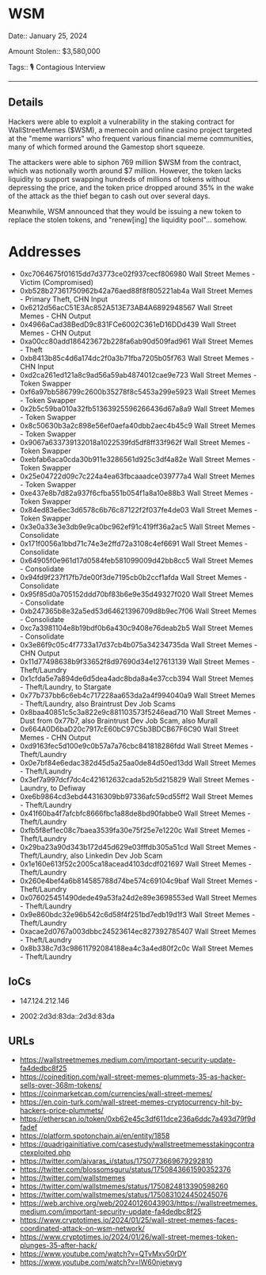 # WSM

Date:: January 25, 2024

Amount Stolen:: $3,580,000

Tags:: 🎙️ Contagious Interview

---


## Details

Hackers were able to exploit a vulnerability in the staking contract for WallStreetMemes ($WSM), a memecoin and online casino project targeted at the "meme warriors" who frequent various financial meme communities, many of which formed around the Gamestop short squeeze.

The attackers were able to siphon 769 million $WSM from the contract, which was notionally worth around $7 million. However, the token lacks liquidity to support swapping hundreds of millions of tokens without depressing the price, and the token price dropped around 35% in the wake of the attack as the thief began to cash out over several days.

Meanwhile, WSM announced that they would be issuing a new token to replace the stolen tokens, and "renew[ing] the liquidity pool"... somehow.



# Addresses

- 0xc7064675f01615dd7d3773ce02f937cecf806980  Wall Street Memes - Victim (Compromised)
- 0xb528b27361750962b42a76aed88f8f805221ab4a  Wall Street Memes - Primary Theft, CHN Input
- 0x6212d56acC51E3Ac852A513E73AB4A6892948567  Wall Street Memes - CHN Output
- 0x4966aCad38BedD9c831FCe6002C361eD16DDd439  Wall Street Memes - CHN Output
- 0xa00cc80add186423672b228fa6ab90d509fad961  Wall Street Memes - Theft
- 0xb8413b85c4d6a174dc2f0a3b71fba7205b05f763  Wall Street Memes - CHN Input
- 0xd2ca261ed121a8c9ad56a59ab4874012cae9e723  Wall Street Memes - Token Swapper
- 0xf6a97bb586799c2600b35278f8c5453a299e5923  Wall Street Memes - Token Swapper
- 0x2b5c59ba010a32fb51363925596266436d67a8a9  Wall Street Memes - Token Swapper
- 0x8c50630b3a2c898e56ef0aefa40dbb2aec4b45c9  Wall Street Memes - Token Swapper
- 0x9067a633739132018a1022539fd5df8ff33f962f  Wall Street Memes - Token Swapper
- 0xebfab6aca0cda30b911e3286561d925c3df4a82e  Wall Street Memes - Token Swapper
- 0x25e04722d09c7c224a4ea63fbcaaadce039777a4  Wall Street Memes - Token Swapper
- 0xe437e8b7d82a937f6cfba551b054f1a8a10e88b3  Wall Street Memes - Token Swapper
- 0x84ed83e6ec3d6578c6b76c87122f2f037fe4de03  Wall Street Memes - Token Swapper
- 0x3e0a33e3e3db9e9ca0bc962ef91c419ff36a2ac5  Wall Street Memes - Consolidate
- 0x171f0056a1bbd71c74e3e2ffd72a3108c4ef6691  Wall Street Memes - Consolidate
- 0x64905f0e961d17d0584feb581099009d42bb8cc5  Wall Street Memes - Consolidate
- 0x94fd9f237f17fb7de00f3de7195cb0b2ccf1afda  Wall Street Memes - Consolidate
- 0x95f85d0a705152ddd70bf83b6e9e35d49327f020  Wall Street Memes - Consolidate
- 0xb247365b8e32a5ed53d64621396709d8b9ec7f06  Wall Street Memes - Consolidate
- 0xc7a3981104e8b19bdf0b6a430c9408e76deab2b5  Wall Street Memes - Consolidate
- 0x3e86f9c05c4f7733a17d37cb4b075a34234735da  Wall Street Memes - CHN Output
- 0x11d77498638b9f33652f8d97690d34e127613139  Wall Street Memes - Theft/Laundry
- 0x1cfda5e7a894de6d5dea4adc8bda8a4e37ccb394  Wall Street Memes - Theft/Laundry, to Stargate
- 0x77b737bb6c6eb4c717228aa653da2a4f994040a9  Wall Street Memes - Theft/Laundry, also Braintrust Dev Job Scams
- 0x8baa40851c5c3a822e9c881103573f5246ead710  Wall Street Memes - Dust from 0x77b7, also Braintrust Dev Job Scam, also Murall
- 0x664A0D6baD20c7917cE60bC97C5b3BDCB67F6C90  Wall Street Memes - CHN Output
- 0xd9163fec5d100e9c0b57a7a76cbc841818286fdd  Wall Street Memes - Theft/Laundry
- 0x0e7bf84e6edac382d45d5a25aa0de84d50ed13dd  Wall Street Memes - Theft/Laundry
- 0x3ef7a997dcf7dc4c421612632cada52b5d215829  Wall Street Memes - Laundry, to Defiway
- 0xe6b9864cd3ebd44316309bb97336afc59cd55ff2  Wall Street Memes - Theft/Laundry
- 0x41f60ba4f7afcbfc8666fbc1a88de8bd90fabbe0  Wall Street Memes - Theft/Laundry
- 0xfb5f8ef1ec08c7baea3539fa30e75f25e7e1220c  Wall Street Memes - Theft/Laundry
- 0x29ba23a90d343b172d45d629e03fffdb305a51cd  Wall Street Memes - Theft/Laundry, also Linkedin Dev Job Scam
- 0x1e160e613f52c2005ca18acead4103dcdf021697  Wall Street Memes - Theft/Laundry
- 0x260e4bef4a6b814585788d74be574c69104c9baf  Wall Street Memes - Theft/Laundry
- 0x076025451490dede49a53fa24d2e89e3698553ed  Wall Street Memes - Theft/Laundry
- 0x9e860bdc32e96b542c6d58f4f251bd7edb19d1f3  Wall Street Memes - Theft/Laundry
- 0xacae2d0767a003dbbc24523614ec827392785407  Wall Street Memes - Theft/Laundry
- 0x8b338c7d3c98611792084188ea4c3a4ed80f2c0c  Wall Street Memes - Theft/Laundry



## IoCs

- 147.124.212.146

- 2002:2d3d:83da::2d3d:83da


## URLs

- https://wallstreetmemes.medium.com/important-security-update-fa4dedbc8f25
- https://coinedition.com/wall-street-memes-plummets-35-as-hacker-sells-over-368m-tokens/
- https://coinmarketcap.com/currencies/wall-street-memes/
- https://en.coin-turk.com/wall-street-memes-cryptocurrency-hit-by-hackers-price-plummets/
- https://etherscan.io/token/0xb62e45c3df611dce236a6ddc7a493d79f9dfadef
- https://platform.spotonchain.ai/en/entity/1858
- https://quadrigainitiative.com/casestudy/wallstreetmemesstakingcontractexploited.php
- https://twitter.com/aivaras_i/status/1750773669679292810
- https://twitter.com/blossomsguru/status/1750843661590352376
- https://twitter.com/wallstmemes
- https://twitter.com/wallstmemes/status/1750824813390598260
- https://twitter.com/wallstmemes/status/1750831024450245076
- https://web.archive.org/web/20240126043903/https://wallstreetmemes.medium.com/important-security-update-fa4dedbc8f25
- https://www.cryptotimes.io/2024/01/25/wall-street-memes-faces-coordinated-attack-on-wsm-network/
- https://www.cryptotimes.io/2024/01/26/wall-street-memes-token-plunges-35-after-hack/
- https://www.youtube.com/watch?v=QTvMxv50rDY
- https://www.youtube.com/watch?v=lW60njetwyg
